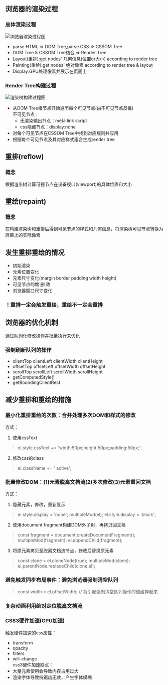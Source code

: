 ## 浏览器的渲染过程
 ### 总体渲染过程
  ![浏览器渲染过程图](https://user-gold-cdn.xitu.io/2018/12/10/16798b8db54caa31?w=624&h=289&f=png&s=41057)  
 * parse HTML => DOM Tree,parse CSS => CSSOM Tree
 * DOM Tree & CSSOM Tree结合 => Render Tree
 * Layout(重排):get nodes' 几何信息(位置or大小) according to render tree
 * Painting(重绘):get nodes' 绝对像素 according to render tree & layout
 * Display:GPU处理像素并展示在页面上

 ### Render Tree构建过程 
  ![渲染树构建过程图](https://user-gold-cdn.xitu.io/2018/12/10/16798b8d839a7d6d?w=1150&h=537&f=png&s=34944) 
 * 从DOM Tree根节点开始遍历每个可见节点(由不可见节点反推)  
   不可见节点：  
   * 无渲染输出节点：meta link script
   * css隐藏节点：display:none
 * 对每个可见节点在CSSOM Tree中找到对应规则并应用
 * 根据每个可见节点及其对应样式组合生成render tree 

## 重排(reflow)  
 ### 概念
 根据渲染树计算可视节点在设备视口(viewport)的具体位置和大小

## 重绘(repaint)
 ### 概念
 在构建渲染树和重排后得到可见节点的样式和几何信息，将渲染树可见节点转换为屏幕上的实际像素

## 发生重排重绘的情况
 * 初始渲染
 * 元素位置变化
 * 元素尺寸变化(margin border padding width height) 
 * 可见节点的增 删 改 
 * 浏览器窗口尺寸变化

 ### ！重排一定会触发重绘，重绘不一定会重排 

## 浏览器的优化机制
 通过队列化修改操作并批量执行来优化

 ### 强制刷新队列的操作
 * clientTop clientLeft clientWidth clientHeight
 * offsetTop offsetLeft offsetWidth offsetHeight
 * scrollTop scrollLeft scrollWidth scrollHeight
 * getComputedStyle()
 * getBoundingClientRect

## 减少重排和重绘的措施
 ### 最小化重排重绘的次数：合并处理多次DOM和样式的修改  
 方式：    
 1. 使用cssText
 > el.style.cssText += 'width:50px;height:50px;padding:50px;';
 2. 修改css的class 
 > el.className += ' active';
 ### 批量修改DOM：(1)元素脱离文档流(2)多次修改(3)元素重回文档  
 方式：  
 1. 隐藏元素，修改，重新显示 
 > el.style.display = 'none';
 > multipleMod(el);
 > el.style.display = 'block';  
 2. 使用document fragment构建DOM外子树，再拷贝回文档
 > const fragment = document.createDocumentFragment();
 > multipleMod(fragment);
 > el.appendChild(fragment);
 3. 将原元素拷贝至脱离文档流节点，修改后替换原元素
 > const clone = el.cloneNode(true);
 > multipleMod(clone);
 > el.parentNode.replaceChild(clone,el);  
 ### 避免触发同步布局事件：避免浏览器强制清空队列
 > const width = el.offsetWidth;  // 将引起强制清空队列操作的值缓存起来  
 ### 复杂动画利用绝对定位脱离文档流
 ### CSS3硬件加速(GPU加速)  
 触发硬件加速的css属性：  
 * transform
 * opacity
 * filters
 * will-change  
 css3硬件加速缺点：  
 * 大量元素使用会导致内存占用过大  
 * 渲染字体导致抗锯齿无效，产生字体模糊

 
